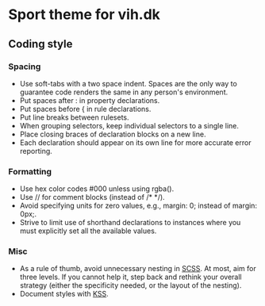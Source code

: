 Sport theme for vih.dk
==

## Coding style


### Spacing

- Use soft-tabs with a two space indent. Spaces are the only way to guarantee code renders the same in any person's environment.
- Put spaces after : in property declarations.
- Put spaces before { in rule declarations.
- Put line breaks between rulesets.
- When grouping selectors, keep individual selectors to a single line.
- Place closing braces of declaration blocks on a new line.
- Each declaration should appear on its own line for more accurate error reporting.

### Formatting

- Use hex color codes #000 unless using rgba().
- Use // for comment blocks (instead of /* */).
- Avoid specifying units for zero values, e.g., margin: 0; instead of margin: 0px;.
- Strive to limit use of shorthand declarations to instances where you must explicitly set all the available values.

### Misc

- As a rule of thumb, avoid unnecessary nesting in [SCSS](http://sass-lang.com/). At most, aim for three levels. If you cannot help it, step back and rethink your overall strategy (either the specificity needed, or the layout of the nesting).
- Document styles with [KSS](https://github.com/kneath/kss).